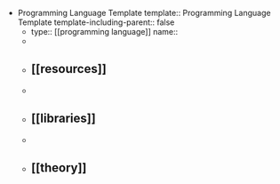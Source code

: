 - Programming Language Template
  template:: Programming Language Template
  template-including-parent:: false
	- type:: [[programming language]]
	  name::
	-
	- ## [[resources]]
	-
	- ## [[libraries]]
	-
	- ## [[theory]]